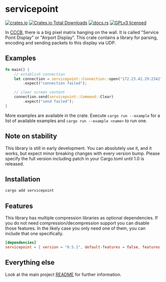 # servicepoint

[![crates.io](https://img.shields.io/crates/v/servicepoint.svg)](https://crates.io/crates/servicepoint)
[![Crates.io Total Downloads](https://img.shields.io/crates/d/servicepoint)](https://crates.io/crates/servicepoint)
[![docs.rs](https://img.shields.io/docsrs/servicepoint)](https://docs.rs/servicepoint/latest/servicepoint/)
[![GPLv3 licensed](https://img.shields.io/crates/l/servicepoint)](../../LICENSE)

In [CCCB](https://berlin.ccc.de/), there is a big pixel matrix hanging on the wall. It is called  "Service Point
Display" or "Airport Display".
This crate contains a library for parsing, encoding and sending packets to this display via UDP.

## Examples

```rust
fn main() {
    // establish connection
    let connection = servicepoint::Connection::open("172.23.42.29:2342")
        .expect("connection failed");

    // clear screen content
    connection.send(servicepoint::Command::Clear)
        .expect("send failed");
}
```

More examples are available in the crate. 
Execute `cargo run --example` for a list of available examples and `cargo run --example <name>` to run one.

## Note on stability

This library is still in early development.
You can absolutely use it, and it works, but expect minor breaking changes with every version bump.
Please specify the full version including patch in your Cargo.toml until 1.0 is released.

## Installation

```bash
cargo add servicepoint
```

## Features

This library has multiple compression libraries as optional dependencies.
If you do not need compression/decompression support you can disable those features.
In the likely case you only need one of them, you can include that one specifically.

```toml
[dependencies]
servicepoint = { version = "0.5.1", default-features = false, features = ["compression-bz"] }
```

## Everything else

Look at the main project [README](https://github.com/cccb/servicepoint/blob/main/README.md) for further information.
